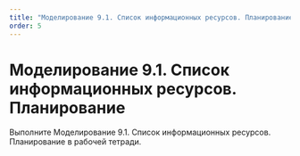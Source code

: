 ```yaml
---
title: "Моделирование 9.1. Список информационных ресурсов. Планирование"
order: 5
---
```


# Моделирование 9.1. Список информационных ресурсов. Планирование

Выполните Моделирование 9.1. Список информационных ресурсов. Планирование в рабочей тетради.